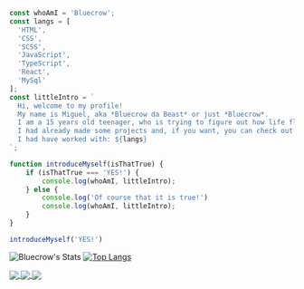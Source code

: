 ```javascript
const whoAmI = 'Bluecrow';
const langs = [
  'HTML', 
  'CSS', 
  'SCSS', 
  'JavaScript', 
  'TypeScript', 
  'React', 
  'MySql'
];
const littleIntro = `
  Hi, welcome to my profile!
  My name is Miguel, aka *Bluecrow da Beast* or just *Bluecrow*.
  I am a 15 years old teenager, who is trying to figure out how life flows.
  I had already made some projects and, if you want, you can check out here on my profile.
  I had have worked with: ${langs}
`;

function introduceMyself(isThatTrue) {
    if (isThatTrue === 'YES!') {
        console.log(whoAmI, littleIntro);
    } else {
        console.log('Of course that it is true!')
        console.log(whoAmI, littleIntro);
    }
}

introduceMyself('YES!')
```

![Bluecrow's Stats](https://github-readme-stats.vercel.app/api?username=bluecrowdev&count_private=true&hide=issues&show_icons=true&theme=tokyonight&bg_color=0D1B2A&title_color=3E75B0&border_color=1B263B&icon_color=174271&text_color=ffffff&locale=en&hide_title=true)
[![Top Langs](https://github-readme-stats.vercel.app/api/top-langs/?username=bluecrowdev&show_icons=true&theme=tokyonight&bg_color=0D1B2A&title_color=3E75B0&border_color=1B263B&icon_color=174271&text_color=ffffff&layout=compact&hide_title=true&locale=en)](https://github.com/anuraghazra/github-readme-stats)

<a href="https://www.instagram.com/bluecrow.dev/">
  <img align="center" src="https://i.imgur.com/vsf8GSf.png" >
</a>
<a href="https://twitter.com/bluecrow_dev">
  <img align="center" src="https://i.imgur.com/yeGTUdQ.png" >
</a>
<a href="https://github.com/BluecrowDEV">
  <img align="center" src="https://i.imgur.com/MPsobif.png" >
</a>

